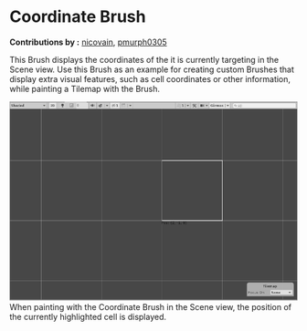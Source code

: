 # Coordinate Brush

__Contributions by :__  [nicovain](https://github.com/nicovain), [pmurph0305](https://github.com/pmurph0305)

This Brush displays the coordinates of the it is currently targeting in the Scene view. Use this Brush as an example for creating custom Brushes that display extra visual features, such as cell coordinates or other information, while painting a Tilemap with the Brush.

![](images/CoordinateBrush.png)<br/>When painting with the Coordinate Brush in the Scene view, the position of the currently highlighted cell is displayed.

